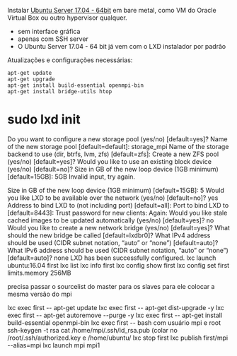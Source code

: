 Instalar [Ubuntu Server 17.04 - 64bit](http://releases.ubuntu.com/17.04/ubuntu-17.04-server-amd64.iso) em bare metal, como VM do Oracle Virtual Box ou outro hypervisor qualquer.
- sem interface gráfica
- apenas com SSH server
- O Ubuntu Server 17.04 - 64 bit já vem com o LXD instalador por padrão

Atualizações e configurações necessárias:

```
apt-get update
apt-get upgrade
apt-get install build-essential openmpi-bin
apt-get install bridge-utils htop
```

# sudo lxd init
Do you want to configure a new storage pool (yes/no) [default=yes]?
Name of the new storage pool [default=default]: storage_mpi
Name of the storage backend to use (dir, btrfs, lvm, zfs) [default=zfs]:
Create a new ZFS pool (yes/no) [default=yes]?
Would you like to use an existing block device (yes/no) [default=no]?
Size in GB of the new loop device (1GB minimum) [default=15GB]: 5GB
Invalid input, try again.

Size in GB of the new loop device (1GB minimum) [default=15GB]: 5
Would you like LXD to be available over the network (yes/no) [default=no]? yes
Address to bind LXD to (not including port) [default=all]:
Port to bind LXD to [default=8443]:
Trust password for new clients:
Again:
Would you like stale cached images to be updated automatically (yes/no) [default=yes]? no
Would you like to create a new network bridge (yes/no) [default=yes]?
What should the new bridge be called [default=lxdbr0]?
What IPv4 address should be used (CIDR subnet notation, “auto” or “none”) [default=auto]?
What IPv6 address should be used (CIDR subnet notation, “auto” or “none”) [default=auto]? none
LXD has been successfully configured.
lxc launch ubuntu:16.04 first
lxc list
lxc info first
lxc config show first
lxc config set first limits.memory 256MB

precisa passar o sourcelist do master para os slaves para ele colocar a mesma versão do mpi

lxc exec first -- apt-get update
lxc exec first -- apt-get dist-upgrade -y
lxc exec first -- apt-get autoremove --purge -y
lxc exec first -- apt-get install build-essential openmpi-bin
lxc exec first -- bash
com usuário mpi e root
ssh-keygen -t rsa
cat /home/mpi/.ssh/id_rsa.pub (colar no /root/.ssh/authorized.key e /home/ubuntu/
lxc stop first
lxc publish first/mpi --alias=mpi
lxc launch mpi mpi1
